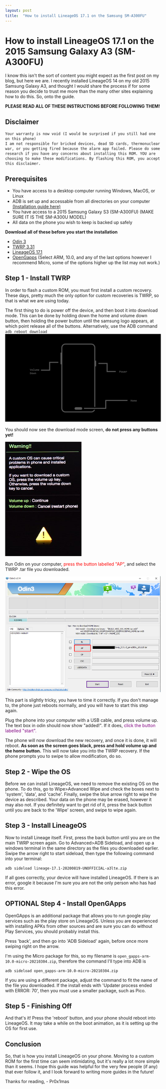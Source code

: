 ```yaml
---
layout: post
title:  "How to install LineageOS 17.1 on the Samsung SM-A300FU"
---
```


# How to install LineageOS 17.1 on the 2015 Samsung Galaxy A3 (SM-A300FU)

I know this isn't the sort of content you might expect as the first post on my blog, but here we are. I recently installed LineageOS 14 on my old 2015 Samsung Galaxy A3, and thought I would share the process if for some reason you decide to trust me more than the many other sites explaining how to do this. So, onto the guide.

**PLEASE READ ALL OF THESE INSTRUCTIONS BEFORE FOLLOWING THEM!**

## Disclaimer
    Your warranty is now void (I would be surprised if you still had one on this phone)
    I am not responsible for bricked devices, dead SD cards, thermonuclear war, or you getting fired because the alarm app failed. Please do some research if you have any concerns about installing this ROM. YOU are choosing to make these modifications. By flashing this ROM, you accept this disclaimer.

## Prerequisites
* You have access to a desktop computer running Windows, MacOS, or Linux 
* ADB is set up and accessable from all directories on your computer [(Installation guide here)](https://www.xda-developers.com/install-adb-windows-macos-linux/)
* You have access to a 2015 Samsung Galaxy S3 (SM-A300FU) (MAKE SURE IT IS THE SM-A300U MODEL)
* All data on the phone you wish to keep is backed up safely

**Download all of these before you start the installation**

* [Odin 3](https://odindownload.com/download/Odin3_v3.14.1.zip)
* [TWRP 3.31](https://androidfilehost.com/?fid=4349826312261625220)
* [LineageOS 17.1](https://androidfilehost.com/?fid=8889791610682926538)
* [OpenGapps](https://opengapps.org/) (Select ARM, 10.0, and any of the last options however I recommend Micro, some of the options higher up the list may not work.)

## Step 1 - Install TWRP

In order to flash a custom ROM, you must first install a custom recovery. These days, pretty much the only option for custom recoveries is TWRP, so that is what we are using today. 

The first thing to do is power off the device, and then boot it into download mode. This can be done by holding down the home and volume down button, then holding the power button until the samsung logo appears, at which point release all of the buttons. Alternatively, use the ADB command `adb reboot download`
![Download Mode](downloadMode.png)

You should now see the download mode screen, **do not press any buttons yet!**

![Download Mode Again](downloadMode2.jpg)

Run Odin on your computer, <span style="color:red">press the button labelled "AP"</span>, and select the TWRP .tar file you downloaded. 

![Odin](Odin.png)

This part is slightly tricky, you have to time it correctly. If you don't manage to, the phone just reboots normally, and you will have to start this step again.

Plug the phone into your computer with a USB cable, and press volume up. The text box in odin should now show "added!". If it does, <span style="color: purple">click the button labelled "start".<span>

The phone will now download the new recovery, and once it is done, it will reboot. **As soon as the screen goes black, press and hold volume up and the home button.** This will now take you into the TWRP recovery. If the phone prompts you to swipe to allow modification, do so.

## Step 2 - Wipe the OS

Before we can install LineageOS, we need to remove the existing OS on the phone. To do this, go to Wipe>Advanced Wipe and check the boxes next to 'system', 'data', and 'cache'. Finally, swipe the blue arrow right to wipe the device as described. Your data on the phone may be erased, however it may also not. If you definitely want to get rid of it, press the back button until you are back to the 'Wipe' screen, and swipe to wipe again.

## Step 3 - Install LineageOS

Now to install Lineage itself. First, press the back button until you are on the main TWRP screen again. Go to Advanced>ADB Sideload, and open up a windows terminal in the same directory as the files you downloaded earlier. Swipe the arrow right to start sideload, then type the following command into your terminal:

```
adb sideload lineage-17.1-20200819-UNOFFICIAL-a3lte.zip
```

If all goes correctly, your device will have installed LineageOS. If there is an error, google it because I'm sure you are not the only person who has had this error.

## OPTIONAL Step 4 - Install OpenGApps

OpenGApps is an additional package that allows you to run google play services such as the play store on LineageOS. Unless you are experienced with installing APKs from other sources and are sure you can do without Play Services, you should probably install this.

Press 'back', and then go into 'ADB Sideload' again, before once more swiping right on the arrow.

I'm using the Micro package for this, so my filename is `open_gapps-arm-10.0-micro-20210304.zip`, therefore the command I'll type into ADB is

```
adb sideload open_gapps-arm-10.0-micro-20210304.zip
```

If you are using a different package, adjust the command to fit the name of the file you downloaded.
If the install ends with 'Updater process ended with ERROR: 70', then you must use a smaller package, such as Pico.

## Step 5 - Finishing Off

And that's it! Press the 'reboot' button, and your phone should reboot into LineageOS. It may take a while on the boot animation, as it is setting up the OS for first use.

## Conclusion

So, that is how you install LineageOS on your phone. Moving to a custom ROM for the first time can seem intimidating, but it's really a lot more simple than it seems. I hope this guide was helpful for the very few people (if any) that ever follow it, and I look forward to writing more guides in the future!

Thanks for reading,
                        - Pr0x1mas